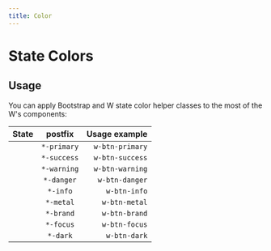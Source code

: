 ```yaml
---
title: Color
---
```


# State Colors

## Usage

You can apply Bootstrap and W state color helper classes to the most of the W's components:

|             State              |   postfix   |   Usage example |
| :----------------------------: | :---------: | --------------: |
| <base-Status type="primary" /> | `*-primary` | `w-btn-primary` |
| <base-Status type="success" /> | `*-success` | `w-btn-success` |
| <base-Status type="warning" /> | `*-warning` | `w-btn-warning` |
| <base-Status type="danger" />  | `*-danger`  |  `w-btn-danger` |
|  <base-Status type="info" />   |  `*-info`   |    `w-btn-info` |
|  <base-Status type="metal" />  |  `*-metal`  |   `w-btn-metal` |
|  <base-Status type="brand" />  |  `*-brand`  |   `w-btn-brand` |
|  <base-Status type="focus" />  |  `*-focus`  |   `w-btn-focus` |
|  <base-Status type="dark" />   |  `*-dark`   |    `w-btn-dark` |

<ClientOnly>
<view-colors />
</ClientOnly>

<script>
    export default {
        name: "md-colors",
        data() {
            return {
                themes: [
                    "primary",
                    "success",
                    "warning",
                    "danger",
                    "info",
                    "metal",
                    "brand",
                    "focus",
                    "dark"
                ]
            }
        }
    }
</script>
